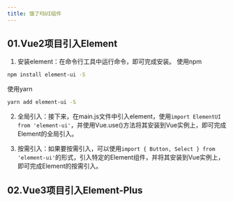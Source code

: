 ```yaml
---
title: 饿了吗UI组件
---
```


## 01.Vue2项目引入Element

1. 安装element：在命令行工具中运行命令，即可完成安装。
使用npm
```bash
npm install element-ui -S
```
使用yarn
```bash
yarn add element-ui -S
```
2. 全局引入：接下来，在main.js文件中引入element，使用`import ElementUI from 'element-ui'`，并使用Vue.use()方法将其安装到Vue实例上，即可完成Element的全局引入。

3. 按需引入：如果要按需引入，可以使用`import { Button, Select } from 'element-ui'`的形式，引入特定的Element组件，并将其安装到Vue实例上，即可完成Element的按需引入。

## 02.Vue3项目引入Element-Plus